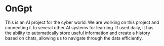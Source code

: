 # OnGpt
This is an AI project for the cyber world.   We are working on this project and connecting it to several other AI systems for learning.   If used daily, it has the ability to automatically store useful information and create a history based on chats, allowing us to navigate through the data efficiently.
